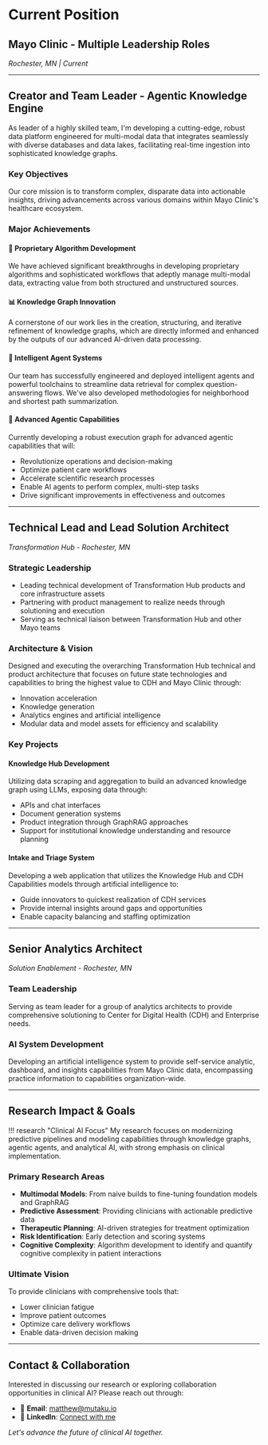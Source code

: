 # Current Position

## Mayo Clinic - Multiple Leadership Roles
*Rochester, MN | Current*

---

## Creator and Team Leader - Agentic Knowledge Engine

As leader of a highly skilled team, I'm developing a cutting-edge, robust data platform engineered for multi-modal data that integrates seamlessly with diverse databases and data lakes, facilitating real-time ingestion into sophisticated knowledge graphs.

### Key Objectives
Our core mission is to transform complex, disparate data into actionable insights, driving advancements across various domains within Mayo Clinic's healthcare ecosystem.

### Major Achievements

#### 🧠 Proprietary Algorithm Development
We have achieved significant breakthroughs in developing proprietary algorithms and sophisticated workflows that adeptly manage multi-modal data, extracting value from both structured and unstructured sources.

#### 📊 Knowledge Graph Innovation
A cornerstone of our work lies in the creation, structuring, and iterative refinement of knowledge graphs, which are directly informed and enhanced by the outputs of our advanced AI-driven data processing.

#### 🤖 Intelligent Agent Systems
Our team has successfully engineered and deployed intelligent agents and powerful toolchains to streamline data retrieval for complex question-answering flows. We've also developed methodologies for neighborhood and shortest path summarization.

#### 🎯 Advanced Agentic Capabilities
Currently developing a robust execution graph for advanced agentic capabilities that will:
- Revolutionize operations and decision-making
- Optimize patient care workflows
- Accelerate scientific research processes
- Enable AI agents to perform complex, multi-step tasks
- Drive significant improvements in effectiveness and outcomes

---

## Technical Lead and Lead Solution Architect
*Transformation Hub - Rochester, MN*

### Strategic Leadership
- Leading technical development of Transformation Hub products and core infrastructure assets
- Partnering with product management to realize needs through solutioning and execution
- Serving as technical liaison between Transformation Hub and other Mayo teams

### Architecture & Vision
Designed and executing the overarching Transformation Hub technical and product architecture that focuses on future state technologies and capabilities to bring the highest value to CDH and Mayo Clinic through:
- Innovation acceleration
- Knowledge generation
- Analytics engines and artificial intelligence
- Modular data and model assets for efficiency and scalability

### Key Projects

#### Knowledge Hub Development
Utilizing data scraping and aggregation to build an advanced knowledge graph using LLMs, exposing data through:
- APIs and chat interfaces
- Document generation systems
- Product integration through GraphRAG approaches
- Support for institutional knowledge understanding and resource planning

#### Intake and Triage System
Developing a web application that utilizes the Knowledge Hub and CDH Capabilities models through artificial intelligence to:
- Guide innovators to quickest realization of CDH services
- Provide internal insights around gaps and opportunities
- Enable capacity balancing and staffing optimization

---

## Senior Analytics Architect
*Solution Enablement - Rochester, MN*

### Team Leadership
Serving as team leader for a group of analytics architects to provide comprehensive solutioning to Center for Digital Health (CDH) and Enterprise needs.

### AI System Development
Developing an artificial intelligence system to provide self-service analytic, dashboard, and insights capabilities from Mayo Clinic data, encompassing practice information to capabilities organization-wide.

---

## Research Impact & Goals

!!! research "Clinical AI Focus"
    My research focuses on modernizing predictive pipelines and modeling capabilities through knowledge graphs, agentic agents, and analytical AI, with strong emphasis on clinical implementation.

### Primary Research Areas
- **Multimodal Models**: From naive builds to fine-tuning foundation models and GraphRAG
- **Predictive Assessment**: Providing clinicians with actionable predictive data
- **Therapeutic Planning**: AI-driven strategies for treatment optimization
- **Risk Identification**: Early detection and scoring systems
- **Cognitive Complexity**: Algorithm development to identify and quantify cognitive complexity in patient interactions

### Ultimate Vision
To provide clinicians with comprehensive tools that:
- Lower clinician fatigue
- Improve patient outcomes
- Optimize care delivery workflows
- Enable data-driven decision making

---

## Contact & Collaboration

Interested in discussing our research or exploring collaboration opportunities in clinical AI? Please reach out through:

- 📧 **Email**: [matthew@mutaku.io](mailto:matthew@mutaku.io)
- 💼 **LinkedIn**: [Connect with me](https://linkedin.com/in/matthew-martz-phd)

*Let's advance the future of clinical AI together.*
